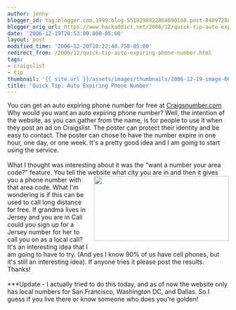 ```yaml
---
author: jenny
blogger_id: tag:blogger.com,1999:blog-5518298822864690168.post-8409728860308564880
blogger_orig_url: https://www.hackaddict.net/2006/12/quick-tip-auto-expiring-phone-number.html
date: '2006-12-19T20:53:00.000-05:00'
layout: post
modified_time: '2006-12-20T10:22:40.758-05:00'
redirect_from: /2006/12/quick-tip-auto-expiring-phone-number.html
tags:
- craigslist
- tip
thumbnail: '{{ site.url }}/assets/images/thumbnails/2006-12-19-image-0000.jpg'
title: 'Quick Tip: Auto Expiring Phone Number'
---
```


You can get an auto expiring phone number for free at <a href="http://www.craigsnumber.com/">Craigsnumber.com</a>  Why would you want an auto expiring phone number?  Well, the intention of the website, as you can gather from the name, is for people to use it when they post an ad on Craigslist.  The poster can protect their identity and be easy to contact.  The poster can chose to have the number expire in one hour, one day, or one week.  It's a pretty good idea and I am going to start using the service.<br/><br/>What I thought was interesting about it was the "want a number your area code?" feature.  You tell the website what city you are in and then it gives you a phone number with <img alt="" border="0" id="BLOGGER_PHOTO_ID_5010423560291715650" src="{{ site.url }}/assets/images/posts/2006-12-19-image-0000.jpg" style="margin: 0pt 0pt 10px 10px; float: right;  width: 307px; height: 148px;"/>that area code.  What I'm wondering is if this can be used to call long distance for free.  If grandma lives in Jersey and you are in Cali could you sign up for a Jersey number for her to call you on as a local call?  It's an interesting idea that I am going to have to try.  (And yes I know 90% of us have cell phones, but it's still an interesting idea). If anyone tries it please post the results.  Thanks!<br/><br/>***Update - I actually tried to do this today, and as of now the website only has local numbers for San Francisco, Washington DC, and Dallas.  So I guess if you live there or know someone who does you're golden!